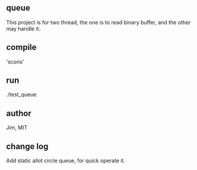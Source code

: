 ## queue
This project is for two thread, the one is to read binary buffer, and the other
may handle it.

## compile
'scons'

## run
./test_queue

## author
Jim, MIT

## change log
Add static allot circle queue, for quick operate it.
